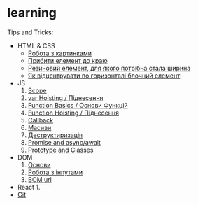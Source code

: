 # learning

Tips and Tricks:
- HTML & CSS
  - [Робота з картинками](tips-and-tricks/html-and-css/images/README.md)
  - [Прибити елемент до краю](tips-and-tricks/html-and-css/flex-align-last/README.md)
  - [Резиновий елемент, для якого потрібна стала ширина](tips-and-tricks/html-and-css/auto-resize/README.md)
  - [Як відцентрувати по горизонталі блочний елемент](tips-and-tricks/html-and-css/horizontal-centering-of-block/README.md)
- JS
  1. [Scope](js/scope/README.md)
  2. [var Hoisting / Піднесення](js/var-hoisting/README.md)
  3. [Function Basics / Основи Функцій](js/functions-basic/README.md)
  4. [Function Hoisting / Піднесення](js/function-hoisting/README.md)
  5. [Callback](js/callback/README.md)
  6. [Масиви]()
  7. [Деструктиризація](js/destructuring/README.md)
  8. [Promise and async/await]()
  9. [Prototype and Classes]()
- DOM
  1. [Основи](dom/dom-basics/README.md)
  2. [Робота з інпутами]()
  3. [BOM url]()
- React
  1. 
- [Git](Git.md)
